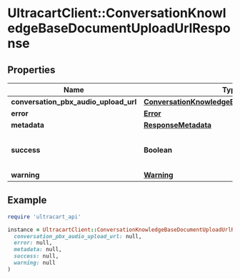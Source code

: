 # UltracartClient::ConversationKnowledgeBaseDocumentUploadUrlResponse

## Properties

| Name | Type | Description | Notes |
| ---- | ---- | ----------- | ----- |
| **conversation_pbx_audio_upload_url** | [**ConversationKnowledgeBaseDocumentUploadUrl**](ConversationKnowledgeBaseDocumentUploadUrl.md) |  | [optional] |
| **error** | [**Error**](Error.md) |  | [optional] |
| **metadata** | [**ResponseMetadata**](ResponseMetadata.md) |  | [optional] |
| **success** | **Boolean** | Indicates if API call was successful | [optional] |
| **warning** | [**Warning**](Warning.md) |  | [optional] |

## Example

```ruby
require 'ultracart_api'

instance = UltracartClient::ConversationKnowledgeBaseDocumentUploadUrlResponse.new(
  conversation_pbx_audio_upload_url: null,
  error: null,
  metadata: null,
  success: null,
  warning: null
)
```

